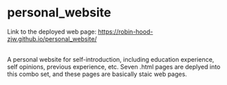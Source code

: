# personal_website
Link to the deployed web page: https://robin-hood-zjw.github.io/personal_website/<br><br>

A personal website for self-introduction, including education experience, self opinions, previous experience, etc. Seven .html pages are deplyed into this combo set, and these pages are basically staic web pages.<br> 
